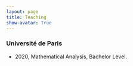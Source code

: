 ```yaml
---
layout: page
title: Teaching
show-avatar: True
---
```





### Université de Paris

* 2020, Mathematical Analysis, Bachelor Level.

<p>&nbsp;</p>

